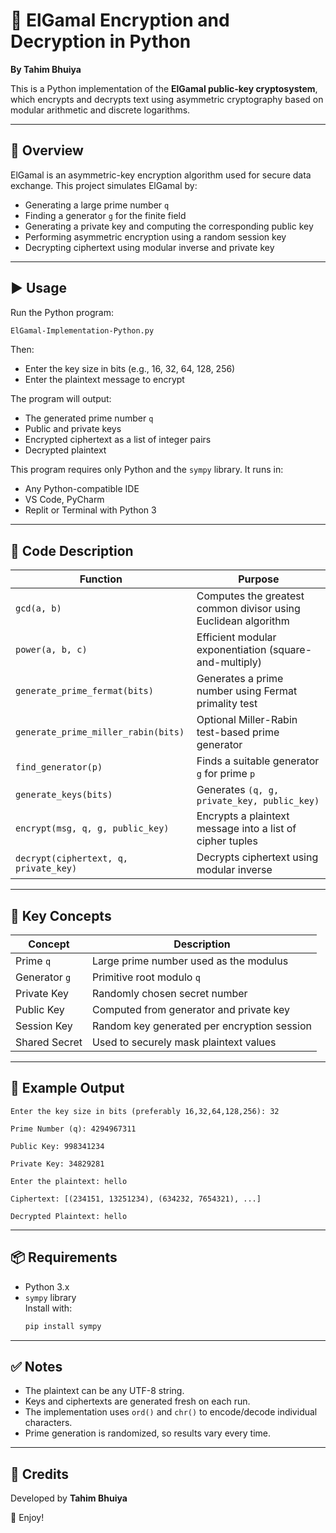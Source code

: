
# 🔐 ElGamal Encryption and Decryption in Python  
**By Tahim Bhuiya**

This is a Python implementation of the **ElGamal public-key cryptosystem**, which encrypts and decrypts text using asymmetric cryptography based on modular arithmetic and discrete logarithms.

---

## 📜 Overview  
ElGamal is an asymmetric-key encryption algorithm used for secure data exchange. This project simulates ElGamal by:

- Generating a large prime number `q`  
- Finding a generator `g` for the finite field  
- Generating a private key and computing the corresponding public key  
- Performing asymmetric encryption using a random session key  
- Decrypting ciphertext using modular inverse and private key  

---

## ▶️ Usage  

Run the Python program:  
```bash
ElGamal-Implementation-Python.py
```

Then:  
- Enter the key size in bits (e.g., 16, 32, 64, 128, 256)  
- Enter the plaintext message to encrypt  

The program will output:  
- The generated prime number `q`  
- Public and private keys  
- Encrypted ciphertext as a list of integer pairs  
- Decrypted plaintext  

This program requires only Python and the `sympy` library. It runs in:  
- Any Python-compatible IDE  
- VS Code, PyCharm  
- Replit or Terminal with Python 3  

---

## 🧠 Code Description  

| Function              | Purpose                                                                 |
|-----------------------|-------------------------------------------------------------------------|
| `gcd(a, b)`           | Computes the greatest common divisor using Euclidean algorithm          |
| `power(a, b, c)`      | Efficient modular exponentiation (square-and-multiply)                  |
| `generate_prime_fermat(bits)` | Generates a prime number using Fermat primality test             |
| `generate_prime_miller_rabin(bits)` | Optional Miller-Rabin test-based prime generator          |
| `find_generator(p)`   | Finds a suitable generator `g` for prime `p`                            |
| `generate_keys(bits)` | Generates `(q, g, private_key, public_key)`                            |
| `encrypt(msg, q, g, public_key)` | Encrypts a plaintext message into a list of cipher tuples     |
| `decrypt(ciphertext, q, private_key)` | Decrypts ciphertext using modular inverse              |

---

## 🔐 Key Concepts  

| Concept       | Description                                                                      |
|----------------|----------------------------------------------------------------------------------|
| Prime `q`      | Large prime number used as the modulus                                          |
| Generator `g`  | Primitive root modulo `q`                                                       |
| Private Key    | Randomly chosen secret number                                                  |
| Public Key     | Computed from generator and private key                                        |
| Session Key    | Random key generated per encryption session                                    |
| Shared Secret  | Used to securely mask plaintext values                                         |

---

## 🧪 Example Output  
```
Enter the key size in bits (preferably 16,32,64,128,256): 32

Prime Number (q): 4294967311

Public Key: 998341234

Private Key: 34829281

Enter the plaintext: hello

Ciphertext: [(234151, 13251234), (634232, 7654321), ...]

Decrypted Plaintext: hello
```

---

## 📦 Requirements  
- Python 3.x  
- `sympy` library  
  Install with:  
  ```bash
  pip install sympy
  ```

---

## ✅ Notes  
- The plaintext can be any UTF-8 string.  
- Keys and ciphertexts are generated fresh on each run.  
- The implementation uses `ord()` and `chr()` to encode/decode individual characters.  
- Prime generation is randomized, so results vary every time.

---

## 📣 Credits  
Developed by **Tahim Bhuiya**  

🎉 Enjoy!

